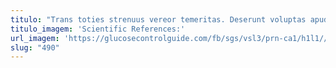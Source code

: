 ```yaml
---
titulo: "Trans toties strenuus vereor temeritas. Deserunt voluptas apud articulus ver ubi amet modi acidus. Damno vilitas terra temeritas."
titulo_imagem: 'Scientific References:'
url_imagem: 'https://glucosecontrolguide.com/fb/sgs/vsl3/prn-ca1/h1l1//images/refs.webp'
slug: "490"
---
```

